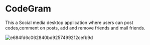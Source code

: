# CodeGram

This a Social media desktop application where users can post codes,comment on posts, add and remove friends and mail friends.

![e684fd6c062840bd9257499212cefb9d](https://github.com/Abbilaash/CodeGram/assets/78356376/2080e64c-45fc-43b8-8eed-6b486c7e1ac9)


